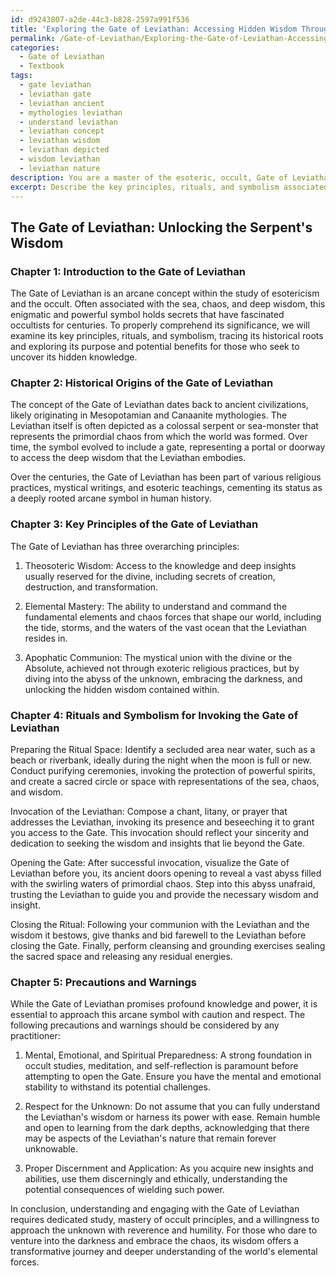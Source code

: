 ```yaml
---
id: d9243807-a2de-44c3-b828-2597a991f536
title: 'Exploring the Gate of Leviathan: Accessing Hidden Wisdom Through Occult Rituals'
permalink: /Gate-of-Leviathan/Exploring-the-Gate-of-Leviathan-Accessing-Hidden-Wisdom-Through-Occult-Rituals/
categories:
  - Gate of Leviathan
  - Textbook
tags:
  - gate leviathan
  - leviathan gate
  - leviathan ancient
  - mythologies leviathan
  - understand leviathan
  - leviathan concept
  - leviathan wisdom
  - leviathan depicted
  - wisdom leviathan
  - leviathan nature
description: You are a master of the esoteric, occult, Gate of Leviathan and education, you have written many textbooks on the subject in ways that provide students with rich and deep understanding of the subject. You are being asked to write textbook-like sections on a topic and you do it with full context, explainability, and reliability in accuracy to the true facts of the topic at hand, in a textbook style that a student would easily be able to learn from, in a rich, engaging, and contextual way. Always include relevant context (such as formulas and history), related concepts, and in a way that someone can gain deep insights from.
excerpt: Describe the key principles, rituals, and symbolism associated with the Gate of Leviathan within the context of a grimoire, focusing on how a student of the occult can deepen their understanding and grasp the esoteric knowledge surrounding this arcane subject. Provide insights on the historical origins, purpose, and potential benefits of mastering this aspect of the occult, as well as any precautions or warnings for those seeking to invoke the Gate of Leviathan.
---
```


## The Gate of Leviathan: Unlocking the Serpent's Wisdom

### Chapter 1: Introduction to the Gate of Leviathan

The Gate of Leviathan is an arcane concept within the study of esotericism and the occult. Often associated with the sea, chaos, and deep wisdom, this enigmatic and powerful symbol holds secrets that have fascinated occultists for centuries. To properly comprehend its significance, we will examine its key principles, rituals, and symbolism, tracing its historical roots and exploring its purpose and potential benefits for those who seek to uncover its hidden knowledge.

### Chapter 2: Historical Origins of the Gate of Leviathan

The concept of the Gate of Leviathan dates back to ancient civilizations, likely originating in Mesopotamian and Canaanite mythologies. The Leviathan itself is often depicted as a colossal serpent or sea-monster that represents the primordial chaos from which the world was formed. Over time, the symbol evolved to include a gate, representing a portal or doorway to access the deep wisdom that the Leviathan embodies.

Over the centuries, the Gate of Leviathan has been part of various religious practices, mystical writings, and esoteric teachings, cementing its status as a deeply rooted arcane symbol in human history.

### Chapter 3: Key Principles of the Gate of Leviathan

The Gate of Leviathan has three overarching principles:

1. Theosoteric Wisdom: Access to the knowledge and deep insights usually reserved for the divine, including secrets of creation, destruction, and transformation.

2. Elemental Mastery: The ability to understand and command the fundamental elements and chaos forces that shape our world, including the tide, storms, and the waters of the vast ocean that the Leviathan resides in.

3. Apophatic Communion: The mystical union with the divine or the Absolute, achieved not through exoteric religious practices, but by diving into the abyss of the unknown, embracing the darkness, and unlocking the hidden wisdom contained within.

### Chapter 4: Rituals and Symbolism for Invoking the Gate of Leviathan

Preparing the Ritual Space: Identify a secluded area near water, such as a beach or riverbank, ideally during the night when the moon is full or new. Conduct purifying ceremonies, invoking the protection of powerful spirits, and create a sacred circle or space with representations of the sea, chaos, and wisdom.

Invocation of the Leviathan: Compose a chant, litany, or prayer that addresses the Leviathan, invoking its presence and beseeching it to grant you access to the Gate. This invocation should reflect your sincerity and dedication to seeking the wisdom and insights that lie beyond the Gate.

Opening the Gate: After successful invocation, visualize the Gate of Leviathan before you, its ancient doors opening to reveal a vast abyss filled with the swirling waters of primordial chaos. Step into this abyss unafraid, trusting the Leviathan to guide you and provide the necessary wisdom and insight.

Closing the Ritual: Following your communion with the Leviathan and the wisdom it bestows, give thanks and bid farewell to the Leviathan before closing the Gate. Finally, perform cleansing and grounding exercises sealing the sacred space and releasing any residual energies.

### Chapter 5: Precautions and Warnings

While the Gate of Leviathan promises profound knowledge and power, it is essential to approach this arcane symbol with caution and respect. The following precautions and warnings should be considered by any practitioner:

1. Mental, Emotional, and Spiritual Preparedness: A strong foundation in occult studies, meditation, and self-reflection is paramount before attempting to open the Gate. Ensure you have the mental and emotional stability to withstand its potential challenges.

2. Respect for the Unknown: Do not assume that you can fully understand the Leviathan's wisdom or harness its power with ease. Remain humble and open to learning from the dark depths, acknowledging that there may be aspects of the Leviathan's nature that remain forever unknowable.

3. Proper Discernment and Application: As you acquire new insights and abilities, use them discerningly and ethically, understanding the potential consequences of wielding such power.

In conclusion, understanding and engaging with the Gate of Leviathan requires dedicated study, mastery of occult principles, and a willingness to approach the unknown with reverence and humility. For those who dare to venture into the darkness and embrace the chaos, its wisdom offers a transformative journey and deeper understanding of the world's elemental forces.
